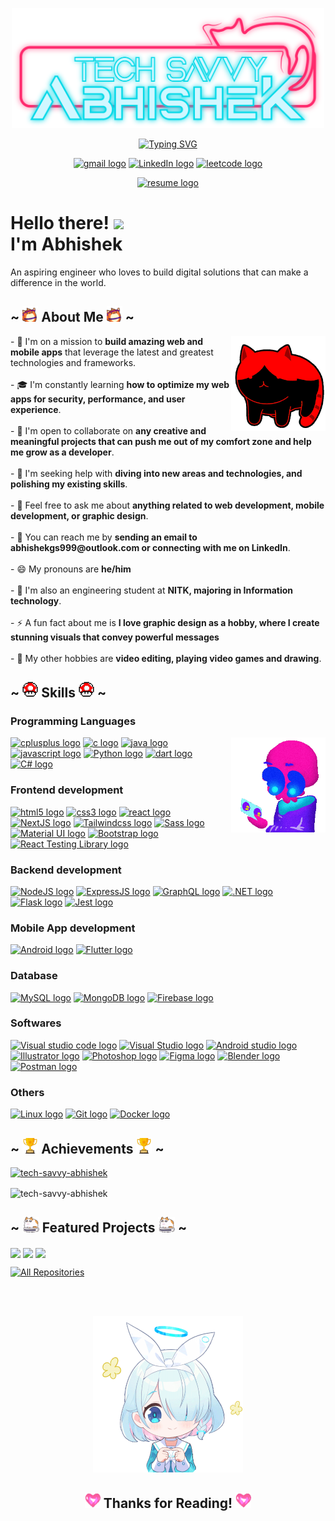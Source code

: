 <p align="center">
            <img width="500" src="assets/NameLogo.svg" alt="Username Logo">
        </p>
        <p align="center">
            <a href="https://git.io/typing-svg"><img
                    src="https://readme-typing-svg.demolab.com?font=M+PLUS+Code+Latin&weight=600&size=30&pause=1000&color=FF2A6D&center=true&vCenter=true&random=false&width=435&lines=I+am+a+digi-explorer;Full-stack+Web+developer;Mobile+App+developer;Exploring+digital+frontiers"
                    alt="Typing SVG" /></a>
        </p>
        <p align="center">
            <a  href="mailto:abhishekgs999@outlook.com">
                <img src="https://img.shields.io/badge/mail-EA4335?logo=gmail&logoColor=FFFFFF&style=for-the-badge"
                    alt="gmail logo" title="mail" height="33" /></a>
            <a  href="https://www.linkedin.com/in/abhishek-g-s-b60aa5245/">
                <img src="https://img.shields.io/badge/LinkedIn-0A66C2?logo=linkedin&logoColor=FFFFFF&style=for-the-badge"
                    alt="LinkedIn logo" title="LinkedIn" height="33" /></a>
            <a  href="https://leetcode.com/ABHISHEK_GS/">
                <img src="https://img.shields.io/badge/Leetcode-FFA116?logo=leetcode&logoColor=FFFFFF&style=for-the-badge"
                    alt="leetcode logo" title="leetcode" height="33" /></a>
        </p>
        <p align="center">
            <a  href="documets/resume.pdf">
                <img src="https://img.shields.io/badge/Download_Resume-36454F?logo=readdotcv&logoColor=FFFFFF&style=for-the-badge"
                    alt="resume logo" title="resume" height="33" /></a>
        </p>
        <h1>Hello there! <img
                src="https://user-images.githubusercontent.com/42378118/110234147-e3259600-7f4e-11eb-95be-0c4047144dea.gif"
                width="30">
            <br> I'm Abhishek
        </h1>
        <p>
            An aspiring engineer who loves to build digital solutions that can make a difference in the world.
        </p>
        <h2>~ <img height="25" src="assets/fox.gif" alt=""> About Me <img height="25" src="assets/fox.gif" alt=""> ~
        </h2>
        <p>
            <img width="30%" alt="GIF" align="right" src="assets/catroll.gif">
            - 🚀 I'm on a mission to <b>build amazing web and mobile apps</b> that leverage the latest and greatest
            technologies and
            frameworks.
            <br> <br>
            - 🎓 I'm constantly learning <b>how to optimize my web apps for security, performance, and user
                experience</b>.
            <br> <br>
            - 🙌 I'm open to collaborate on <b>any creative and meaningful projects that can push me out of my comfort
                zone and help
                me grow as a developer</b>.
            <br> <br>
            - 🙏 I'm seeking help with <b>diving into new areas and technologies, and polishing my existing skills</b>.
            <br> <br>
            - 💬 Feel free to ask me about <b>anything related to web development, mobile development, or graphic
                design</b>.
            <br> <br>
            - 📧 You can reach me by <b>sending an email to abhishekgs999@outlook.com or connecting with me on
                LinkedIn</b>.
            <br> <br>
            - 😄 My pronouns are <b>he/him</b>
            <br> <br>
            - 🏫 I'm also an engineering student at <b>NITK, majoring in Information technology</b>.
            <br><br>
            - ⚡ A fun fact about me is <b>I love graphic design as a hobby, where I create stunning visuals that convey
                powerful messages</b>
            <br><br>
            - 🎨 My other hobbies are <b>video editing, playing video games and drawing</b>.
        </p>
        <h2>~ <img height="25" src="assets/powerup.gif" alt=""> Skills <img height="25" src="assets/powerup.gif" alt="">
            ~</h2>
        <h3>Programming Languages</h3>
        <img width="30%" align="right" src="assets/skull.gif" alt="">
        <a href="https://www.cplusplus.com/">
            <img src="https://img.shields.io/badge/C++-36454F?logo=cplusplus&logoColor=00599C&style=for-the-badge"
                alt="cplusplus logo" title="cplusplus" height="30" /></a>
        <a href="https://www.cprogramming.com/">
            <img src="https://img.shields.io/badge/C-36454F?logo=c&logoColor=A8B9CC&style=for-the-badge" alt="c logo"
                title="c" height="30" /></a>
        <a href="https://docs.oracle.com/en/java/">
            <img src="https://img.shields.io/badge/Java-36454F?logo=java&logoColor=A8B9CC&style=for-the-badge"
                alt="java logo" title="java" height="30" /></a>
        <a href="https://developer.mozilla.org/en-US/docs/Web/JavaScript">
            <img src="https://img.shields.io/badge/Javascript-36454F?logo=javascript&logoColor=F7DF1E&style=for-the-badge"
                alt="javascript logo" title="javascript" height="30" /></a>
        <a href="https://docs.python.org/3/">
            <img src="https://img.shields.io/badge/Python-36454F?logo=Python&logoColor=3776AB&style=for-the-badge"
                alt="Python logo" title="Python" height="30" /></a>
        <a href="https://dart.dev/guides">
            <img src="https://img.shields.io/badge/Dart-36454F?logo=dart&logoColor=0175C2&style=for-the-badge"
                alt="dart logo" title="dart" height="30" /></a>
        <a href="https://docs.microsoft.com/en-us/dotnet/csharp/">
            <img src="https://img.shields.io/badge/C%23-36454F?logo=csharp&logoColor=512BD4&style=for-the-badge"
                alt="C# logo" title="C#" height="30" /></a>        
        <h3>Frontend development</h3>
        <a href="https://developer.mozilla.org/en-US/docs/Web/Guide/HTML/HTML5">
            <img src="https://img.shields.io/badge/HTML5-36454F?logo=html5&logoColor=E34F26&style=for-the-badge"
                alt="html5 logo" title="HTML5" height="30" /></a>
        <a href="https://developer.mozilla.org/en-US/docs/Web/CSS">
            <img src="https://img.shields.io/badge/CSS3-36454F?logo=css3&logoColor=1572B6&style=for-the-badge"
                alt="css3 logo" title="CSS3" height="30" /></a>
        <a href="https://reactjs.org/">
            <img src="https://img.shields.io/badge/React-36454F?logo=react&logoColor=61DAFB&style=for-the-badge"
                alt="react logo" title="React" height="30" /></a>
        <a href="https://nextjs.org/docs">
            <img src="https://img.shields.io/badge/NextJS-36454F?logo=nextdotjs&logoColor=000000&style=for-the-badge"
                alt="NextJS logo" title="NextJS" height="30" /></a>        
        <a href="https://tailwindcss.com/">
            <img src="https://img.shields.io/badge/TailwindCSS-36454F?logo=tailwindcss&logoColor=06B6D4&style=for-the-badge"
                alt="Tailwindcss logo" title="Tailwindcss" height="30" /></a>
        <a href="https://sass-lang.com/">
            <img src="https://img.shields.io/badge/Sass-36454F?logo=sass&logoColor=CC6699&style=for-the-badge"
                alt="Sass logo" title="Sass" height="30" /></a>
        <a href="https://mui.com/">
            <img src="https://img.shields.io/badge/Material_UI-36454F?logo=mui&logoColor=007FFF&style=for-the-badge"
                alt="Material UI logo" title="Material UI" height="30" /></a>     
        <a href="https://getbootstrap.com/">
            <img src="https://img.shields.io/badge/Bootstrap-36454F?logo=bootstrap&logoColor=7952B3&style=for-the-badge"
                alt="Bootstrap logo" title="Bootstrap" height="30" /></a>
        <a href="https://testing-library.com/docs/react-testing-library/intro/">
            <img src="https://img.shields.io/badge/React_Testing_Library-36454F?logo=testinglibrary&logoColor=E33332&style=for-the-badge"
                alt="React Testing Library logo" title="React Testing Library" height="30" /></a>        
        <h3>Backend development</h3>
        <a href="https://nodejs.org/en/docs/">
            <img src="https://img.shields.io/badge/NodeJS-36454F?logo=nodedotjs&logoColor=339933&style=for-the-badge"
                alt="NodeJS logo" title="NodeJS" height="30" /></a>
        <a href="https://expressjs.com/">
            <img src="https://img.shields.io/badge/ExpressJS-36454F?logo=express&logoColor=000000&style=for-the-badge"
                alt="ExpressJS logo" title="ExpressJS" height="30" /></a>
        <a href="https://graphql.org/">
            <img src="https://img.shields.io/badge/GraphQL-36454F?logo=graphql&logoColor=E10098&style=for-the-badge"
                alt="GraphQL logo" title="GraphQL" height="30" /></a>
        <a href="https://dotnet.microsoft.com/apps/aspnet">
            <img src="https://img.shields.io/badge/.NET-36454F?logo=dotnet&logoColor=512BD4&style=for-the-badge"
                alt=".NET logo" title=".NET" height="30" /></a>
        <a href="https://flask.palletsprojects.com/">
            <img src="https://img.shields.io/badge/Flask-36454F?logo=flask&logoColor=000000&style=for-the-badge"
                alt="Flask logo" title="Flask" height="30" /></a>
        <a href="https://jestjs.io/docs/getting-started">
            <img src="https://img.shields.io/badge/Jest-36454F?logo=jest&logoColor=C21325&style=for-the-badge"
                alt="Jest logo" title="Jest" height="30" /></a>                
        <h3>Mobile App development</h3>
        <a href="https://developer.android.com/docs">
            <img src="https://img.shields.io/badge/Android-36454F?logo=android&logoColor=34A853&style=for-the-badge"
                alt="Android logo" title="Android" height="30" /></a>
        <a href="https://flutter.dev/docs">
            <img src="https://img.shields.io/badge/Flutter-36454F?logo=flutter&logoColor=02569B&style=for-the-badge"
                alt="Flutter logo" title="Flutter" height="30" /></a>
        <h3>Database</h3>
        <a href="https://dev.mysql.com/doc/">
            <img src="https://img.shields.io/badge/MySQL-36454F?logo=mysql&logoColor=4479A1&style=for-the-badge"
                alt="MySQL logo" title="MySQL" height="30" /></a>
        <a href="https://docs.mongodb.com/">
            <img src="https://img.shields.io/badge/MongoDB-36454F?logo=mongodb&logoColor=47A248&style=for-the-badge"
                alt="MongoDB logo" title="MongoDB" height="30" /></a>
        <a href="https://firebase.google.com/docs">
            <img src="https://img.shields.io/badge/Firebase-36454F?logo=firebase&logoColor=FFCA28&style=for-the-badge"
                alt="Firebase logo" title="Firebase" height="30" /></a>
        <h3>Softwares</h3>
        <a href="https://code.visualstudio.com/docs">
            <img src="https://img.shields.io/badge/VS_Code-36454F?logo=visualstudiocode&logoColor=007ACC&style=for-the-badge"
                alt="Visual studio code logo" title="Visual studio code" height="30" /></a>
        <a href="https://visualstudio.microsoft.com/">
            <img src="https://img.shields.io/badge/Visual_Studio-36454F?logo=visualstudio&logoColor=5C2D91&style=for-the-badge"
                alt="Visual Studio logo" title="Visual Studio" height="30" /></a>        
        <a href="https://developer.android.com/studio/intro">
            <img src="https://img.shields.io/badge/Android_Studio-36454F?logo=androidstudio&logoColor=3DDC84&style=for-the-badge"
                alt="Android studio logo" title="Android studio" height="30" /></a>
        <a href="https://helpx.adobe.com/illustrator/user-guide.html">
            <img src="https://img.shields.io/badge/Illustrator-36454F?logo=adobeillustrator&logoColor=FF9A00&style=for-the-badge"
                alt="Illustrator logo" title="Illustrator" height="30" /></a>
        <a href="https://helpx.adobe.com/photoshop/user-guide.html">
            <img src="https://img.shields.io/badge/Photoshop-36454F?logo=adobephotoshop&logoColor=31A8FF&style=for-the-badge"
                alt="Photoshop logo" title="Photoshop" height="30" /></a>
        <a href="https://help.figma.com/hc/en-us">
            <img src="https://img.shields.io/badge/Figma-36454F?logo=figma&logoColor=F24E1E&style=for-the-badge"
                alt="Figma logo" title="Figma" height="30" /></a>
        <a href="https://docs.blender.org/manual/en/latest/">
            <img src="https://img.shields.io/badge/Blender-36454F?logo=blender&logoColor=E87D0D&style=for-the-badge"
                alt="Blender logo" title="Blender" height="30" /></a>
        <a href="https://learning.postman.com/docs/getting-started/introduction/">
            <img src="https://img.shields.io/badge/Postman-36454F?logo=postman&logoColor=FF6C37&style=for-the-badge"
                alt="Postman logo" title="Postman" height="30" /></a>
        <h3>Others</h3>
        <a href="https://www.linux.org/pages/download/">
            <img src="https://img.shields.io/badge/Linux-36454F?logo=linux&logoColor=FCC624&style=for-the-badge"
                alt="Linux logo" title="Linux" height="30" /></a>
        <a href="https://git-scm.com/doc">
            <img src="https://img.shields.io/badge/Git-36454F?logo=git&logoColor=F05032&style=for-the-badge"
                alt="Git logo" title="Git" height="30" /></a>
        <a href="https://docs.docker.com/">
            <img src="https://img.shields.io/badge/Docker-36454F?logo=docker&logoColor=2496ED&style=for-the-badge"
                alt="Docker logo" title="Docker" height="30" /></a>        
        <h2>~ <img height="25" src="assets/trophy.gif" alt=""> Achievements <img height="25" src="assets/trophy.gif"
                alt=""> ~</h2>
        <p align="left"> <a 
                href="https://github.com/ryo-ma/github-profile-trophy&bg_color=00000000&title_color=FF2A6D&border_color=FF2A6D&text_color=05d9e8"><img
                    src="https://github-profile-trophy.vercel.app/?username=tech-savvy-abhishek&theme=radical&no-bg=true&margin-w=10"
                    alt="tech-savvy-abhishek" /></a>
        </p>
        <p><img align="center"
                src="https://github-readme-stats.vercel.app/api?username=tech-savvy-abhishek&show_icons=true&locale=en&bg_color=00000000&title_color=FF2A6D&border_color=FF2A6D&text_color=05d9e8"
                alt="tech-savvy-abhishek" /></p>
        <h2>~ <img height="25" src="assets/roomba.gif" alt=""> Featured Projects <img height="25"
                src="assets/roomba.gif" alt=""> ~
        </h2>
        <p>
            <a style="text-decoration: none" href="https://github.com/Tech-Savvy-Abhishek/Chaotic_Crypto"
                target="_blank">
                <img align="center"
                    src="https://github-readme-stats.vercel.app/api/pin/?username=Tech-Savvy-Abhishek&repo=Chaotic_Crypto&bg_color=00000000&title_color=FF2A6D&border_color=FF2A6D&text_color=05d9e8" /></a>
            <a style="text-decoration: none" href="https://github.com/Tech-Savvy-Abhishek/Sorting_Mastery"
                target="_blank">
                <img align="center"
                    src="https://github-readme-stats.vercel.app/api/pin/?username=Tech-Savvy-Abhishek&repo=Sorting_Mastery&bg_color=00000000&title_color=FF2A6D&border_color=FF2A6D&text_color=05d9e8" /></a>
            <a style="text-decoration: none" href="https://github.com/Tech-Savvy-Abhishek/FlutterBootcamp_NewsPrismApp"
                target="_blank">
                <img align="center"
                    src="https://github-readme-stats.vercel.app/api/pin/?username=Tech-Savvy-Abhishek&repo=FlutterBootcamp_NewsPrismApp&bg_color=00000000&title_color=FF2A6D&border_color=FF2A6D&text_color=05d9e8" /></a>
        <p>
            <a href="https://github.com/Tech-Savvy-Abhishek?tab=repositories"><img alt="All Repositories"
                    title="All Repositories"
                    src="https://custom-icon-badges.demolab.com/badge/-Click%20Here%20For%20All%20My%20Repos-1F222E?style=for-the-badge&logoColor=white&logo=repo" /></a>
        </p>
        </p>
        <br><br>
        <p align="center">
            <img height="250" src="assets/arona-blue-archive.gif" alt="">
        </p>
        <h2 align="center"> <img height="25" src="assets/heart.gif" alt=""> Thanks for Reading! <img height="25"
                src="assets/heart.gif" alt="">
        </h2>
